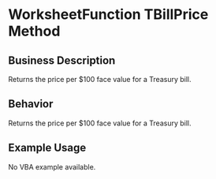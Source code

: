 # WorksheetFunction TBillPrice Method

## Business Description
Returns the price per $100 face value for a Treasury bill.

## Behavior
Returns the price per $100 face value for a Treasury bill.

## Example Usage
No VBA example available.